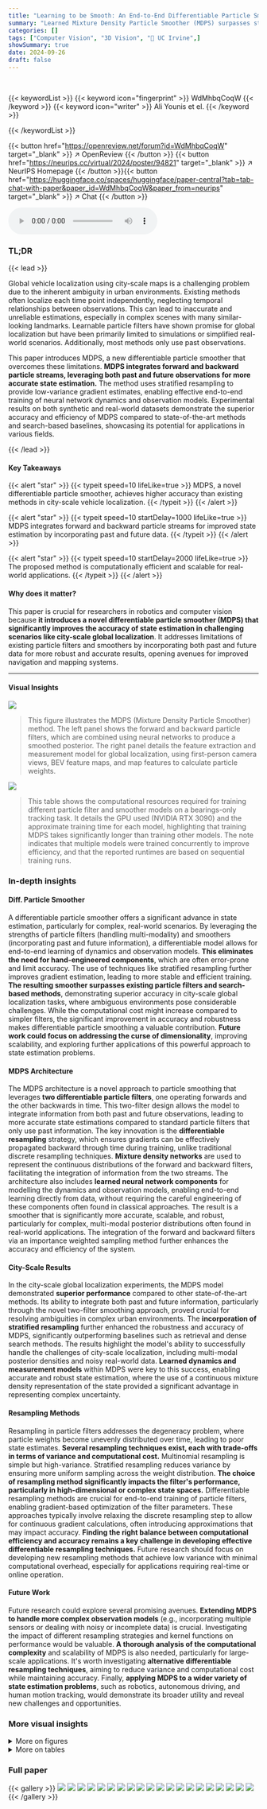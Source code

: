 ```yaml
---
title: "Learning to be Smooth: An End-to-End Differentiable Particle Smoother"
summary: "Learned Mixture Density Particle Smoother (MDPS) surpasses state-of-the-art for accurate, differentiable city-scale vehicle localization."
categories: []
tags: ["Computer Vision", "3D Vision", "🏢 UC Irvine",]
showSummary: true
date: 2024-09-26
draft: false
---
```


<br>

{{< keywordList >}}
{{< keyword icon="fingerprint" >}} WdMhbqCoqW {{< /keyword >}}
{{< keyword icon="writer" >}} Ali Younis et el. {{< /keyword >}}
 
{{< /keywordList >}}

{{< button href="https://openreview.net/forum?id=WdMhbqCoqW" target="_blank" >}}
↗ OpenReview
{{< /button >}}
{{< button href="https://neurips.cc/virtual/2024/poster/94821" target="_blank" >}}
↗ NeurIPS Homepage
{{< /button >}}{{< button href="https://huggingface.co/spaces/huggingface/paper-central?tab=tab-chat-with-paper&paper_id=WdMhbqCoqW&paper_from=neurips" target="_blank" >}}
↗ Chat
{{< /button >}}



<audio controls>
    <source src="https://ai-paper-reviewer.com/WdMhbqCoqW/podcast.wav" type="audio/wav">
    Your browser does not support the audio element.
</audio>


### TL;DR


{{< lead >}}

Global vehicle localization using city-scale maps is a challenging problem due to the inherent ambiguity in urban environments. Existing methods often localize each time point independently, neglecting temporal relationships between observations. This can lead to inaccurate and unreliable estimations, especially in complex scenes with many similar-looking landmarks.  Learnable particle filters have shown promise for global localization but have been primarily limited to simulations or simplified real-world scenarios.  Additionally, most methods only use past observations. 

This paper introduces MDPS, a new differentiable particle smoother that overcomes these limitations. **MDPS integrates forward and backward particle streams, leveraging both past and future observations for more accurate state estimation.**  The method uses stratified resampling to provide low-variance gradient estimates, enabling effective end-to-end training of neural network dynamics and observation models. Experimental results on both synthetic and real-world datasets demonstrate the superior accuracy and efficiency of MDPS compared to state-of-the-art methods and search-based baselines, showcasing its potential for applications in various fields.

{{< /lead >}}


#### Key Takeaways

{{< alert "star" >}}
{{< typeit speed=10 lifeLike=true >}} MDPS, a novel differentiable particle smoother, achieves higher accuracy than existing methods in city-scale vehicle localization. {{< /typeit >}}
{{< /alert >}}

{{< alert "star" >}}
{{< typeit speed=10 startDelay=1000 lifeLike=true >}} MDPS integrates forward and backward particle streams for improved state estimation by incorporating past and future data. {{< /typeit >}}
{{< /alert >}}

{{< alert "star" >}}
{{< typeit speed=10 startDelay=2000 lifeLike=true >}} The proposed method is computationally efficient and scalable for real-world applications. {{< /typeit >}}
{{< /alert >}}

#### Why does it matter?
This paper is crucial for researchers in robotics and computer vision because **it introduces a novel differentiable particle smoother (MDPS) that significantly improves the accuracy of state estimation in challenging scenarios like city-scale global localization**.  It addresses limitations of existing particle filters and smoothers by incorporating both past and future data for more robust and accurate results, opening avenues for improved navigation and mapping systems.

------
#### Visual Insights



![](https://ai-paper-reviewer.com/WdMhbqCoqW/figures_1_1.jpg)

> This figure illustrates the MDPS (Mixture Density Particle Smoother) method. The left panel shows the forward and backward particle filters, which are combined using neural networks to produce a smoothed posterior.  The right panel details the feature extraction and measurement model for global localization, using first-person camera views, BEV feature maps, and map features to calculate particle weights. 





![](https://ai-paper-reviewer.com/WdMhbqCoqW/tables_23_1.jpg)

> This table shows the computational resources required for training different particle filter and smoother models on a bearings-only tracking task.  It details the GPU used (NVIDIA RTX 3090) and the approximate training time for each model, highlighting that training MDPS takes significantly longer than training other models. The note indicates that multiple models were trained concurrently to improve efficiency, and that the reported runtimes are based on sequential training runs.





### In-depth insights


#### Diff. Particle Smoother
A differentiable particle smoother offers a significant advance in state estimation, particularly for complex, real-world scenarios.  By leveraging the strengths of particle filters (handling multi-modality) and smoothers (incorporating past and future information), a differentiable model allows for end-to-end learning of dynamics and observation models.  **This eliminates the need for hand-engineered components**, which are often error-prone and limit accuracy. The use of techniques like stratified resampling further improves gradient estimation, leading to more stable and efficient training. **The resulting smoother surpasses existing particle filters and search-based methods**, demonstrating superior accuracy in city-scale global localization tasks, where ambiguous environments pose considerable challenges. While the computational cost might increase compared to simpler filters, the significant improvement in accuracy and robustness makes differentiable particle smoothing a valuable contribution. **Future work could focus on addressing the curse of dimensionality**, improving scalability, and exploring further applications of this powerful approach to state estimation problems.

#### MDPS Architecture
The MDPS architecture is a novel approach to particle smoothing that leverages **two differentiable particle filters**, one operating forwards and the other backwards in time.  This two-filter design allows the model to integrate information from both past and future observations, leading to more accurate state estimations compared to standard particle filters that only use past information. The key innovation is the **differentiable resampling** strategy, which ensures gradients can be effectively propagated backward through time during training, unlike traditional discrete resampling techniques.  **Mixture density networks** are used to represent the continuous distributions of the forward and backward filters, facilitating the integration of information from the two streams. The architecture also includes **learned neural network components** for modelling the dynamics and observation models, enabling end-to-end learning directly from data, without requiring the careful engineering of these components often found in classical approaches. The result is a smoother that is significantly more accurate, scalable, and robust, particularly for complex, multi-modal posterior distributions often found in real-world applications.  The integration of the forward and backward filters via an importance weighted sampling method further enhances the accuracy and efficiency of the system.

#### City-Scale Results
In the city-scale global localization experiments, the MDPS model demonstrated **superior performance** compared to other state-of-the-art methods.  Its ability to integrate both past and future information, particularly through the novel two-filter smoothing approach, proved crucial for resolving ambiguities in complex urban environments.  The **incorporation of stratified resampling** further enhanced the robustness and accuracy of MDPS, significantly outperforming baselines such as retrieval and dense search methods.  The results highlight the model's ability to successfully handle the challenges of city-scale localization, including multi-modal posterior densities and noisy real-world data.  **Learned dynamics and measurement models** within MDPS were key to this success, enabling accurate and robust state estimation, where the use of a continuous mixture density representation of the state provided a significant advantage in representing complex uncertainty.

#### Resampling Methods
Resampling in particle filters addresses the degeneracy problem, where particle weights become unevenly distributed over time, leading to poor state estimates.  **Several resampling techniques exist, each with trade-offs in terms of variance and computational cost.** Multinomial resampling is simple but high-variance.  Stratified resampling reduces variance by ensuring more uniform sampling across the weight distribution.  **The choice of resampling method significantly impacts the filter's performance, particularly in high-dimensional or complex state spaces.**  Differentiable resampling methods are crucial for end-to-end training of particle filters, enabling gradient-based optimization of the filter parameters.  These approaches typically involve relaxing the discrete resampling step to allow for continuous gradient calculations, often introducing approximations that may impact accuracy. **Finding the right balance between computational efficiency and accuracy remains a key challenge in developing effective differentiable resampling techniques.**  Future research should focus on developing new resampling methods that achieve low variance with minimal computational overhead, especially for applications requiring real-time or online operation.

#### Future Work
Future research could explore several promising avenues. **Extending MDPS to handle more complex observation models** (e.g., incorporating multiple sensors or dealing with noisy or incomplete data) is crucial.  Investigating the impact of different resampling strategies and kernel functions on performance would be valuable.  **A thorough analysis of the computational complexity** and scalability of MDPS is also needed, particularly for large-scale applications.  It's worth investigating **alternative differentiable resampling techniques**, aiming to reduce variance and computational cost while maintaining accuracy.  Finally, **applying MDPS to a wider variety of state estimation problems**, such as robotics, autonomous driving, and human motion tracking, would demonstrate its broader utility and reveal new challenges and opportunities.


### More visual insights

<details>
<summary>More on figures
</summary>


![](https://ai-paper-reviewer.com/WdMhbqCoqW/figures_3_1.jpg)

> The figure compares the performance of different particle filters and smoothers on a bearings-only tracking task.  It shows that stratified resampling improves the performance of several particle filters and that the proposed MDPS significantly outperforms the other methods by incorporating both past and future observations.


![](https://ai-paper-reviewer.com/WdMhbqCoqW/figures_5_1.jpg)

> This figure compares the performance of different global localization methods on the Mapillary Geo-Localization (MGL) dataset.  The methods are evaluated based on position error and recall, considering both the top predicted mode and the best of the top three modes. The results show that MDPS outperforms other methods, especially at higher accuracy levels, demonstrating the benefit of using both past and future information for more accurate localization.


![](https://ai-paper-reviewer.com/WdMhbqCoqW/figures_6_1.jpg)

> This figure shows example trajectories from the Mapillary Geo-Localization (MGL) dataset.  It compares the performance of MDPS, MDPF-Forward, and MDPF-Backward in estimating the vehicle's location over time. The top row displays the observations.  The subsequent rows show the true state (black arrow and line), the estimated posterior density (red cloud), and the top three most likely states (blue arrows) for each method.  The figure highlights how MDPS, by integrating forward and backward information, resolves ambiguities and provides a more accurate and precise posterior than the other two methods.


![](https://ai-paper-reviewer.com/WdMhbqCoqW/figures_9_1.jpg)

> The figure shows the position error and recall for different global localization methods on the Mapillary Geo-Localization (MGL) dataset.  MDPS significantly outperforms other methods, including retrieval-based methods, search-based methods, and even a particle filter using past information only (MDPF). The improved performance of MDPS is attributed to its use of both past and future information for state estimation.


![](https://ai-paper-reviewer.com/WdMhbqCoqW/figures_14_1.jpg)

> This figure displays example trajectories from the Mapillary Geo-Localization (MGL) dataset.  It compares the performance of the proposed MDPS method to the forward and backward MDPFs. The top row shows the observations (images from a camera). Subsequent rows show the true vehicle trajectory (black arrow and line), the estimated posterior density (red cloud), and the three most likely positions (blue arrows) for each method. The example highlights that MDPS, by incorporating both forward and backward information, can resolve ambiguities that are challenging for individual filters and achieve a tighter, more accurate posterior density.


![](https://ai-paper-reviewer.com/WdMhbqCoqW/figures_14_2.jpg)

> This figure shows example trajectories from the Mapillary Geo-Localization (MGL) dataset.  It compares the performance of MDPS, MDPF-Forward, and MDPF-Backward in estimating the vehicle's location over time. The top row displays the observations (camera images). The rows below show the true state trajectory (black line and arrow), the estimated posterior density (red cloud), and the top 3 most likely poses (blue arrows) for each method. The figure demonstrates how MDPS leverages information from both forward and backward passes to improve localization accuracy and reduce uncertainty, especially in ambiguous situations.


![](https://ai-paper-reviewer.com/WdMhbqCoqW/figures_15_1.jpg)

> This figure shows example trajectories from the Mapillary Geo-Localization (MGL) dataset.  For each time step, it visualizes the ground truth location (black arrow and line), the estimated posterior density of the current state (red cloud with darker areas indicating higher probability), and the top three most likely modes (blue arrows) predicted by MDPS, MDPF-Forward, and MDPF-Backward. The figure highlights how MDPS, by integrating both forward and backward particle filters, is better able to resolve ambiguities (like similar-looking intersections) and provides a more focused and accurate estimate of the vehicle's location than the forward and backward filters alone.


![](https://ai-paper-reviewer.com/WdMhbqCoqW/figures_15_2.jpg)

> This figure shows example trajectories from the Mapillary Geo-Localization (MGL) dataset. For each time step, it displays the true vehicle trajectory, the estimated posterior density by MDPS, MDPF-Forward, and MDPF-Backward, and the top three most probable states. It highlights MDPS's ability to resolve ambiguities in the data by incorporating information from both forward and backward particle filters, resulting in a more accurate and focused posterior density than MDPF alone.


![](https://ai-paper-reviewer.com/WdMhbqCoqW/figures_15_3.jpg)

> This figure shows example trajectories from the Mapillary Geo-Localization (MGL) dataset. It compares the performance of the proposed Mixture Density Particle Smoother (MDPS) with its forward and backward components (MDPF-Forward and MDPF-Backward) in resolving location ambiguity in a city-scale environment.  The top row displays the camera observations, while the subsequent rows illustrate the true trajectory, the posterior density of states (red clouds), and the top 3 most probable modes (blue arrows) for each method. The visualization highlights MDPS's superior ability to resolve ambiguity and provide a more accurate and concentrated posterior density compared to the individual filter components.


![](https://ai-paper-reviewer.com/WdMhbqCoqW/figures_17_1.jpg)

> This figure shows the result of an ablation study on the number of particles used in the MDPS model for the MGL dataset.  The left panel shows recall for different position errors (1m, 3m, 5m, 7m, 10m, 15m), while the right panel shows recall for different angular errors (1°, 3°, 5°, 15°, 31°, 45°).  The x-axis represents the number of particles used in each filter (forward and backward), with the final MDPS using twice that number. The plots demonstrate that performance plateaus relatively quickly as the number of particles increases, suggesting that MDPS efficiently uses particles, leading to computational and memory savings.


![](https://ai-paper-reviewer.com/WdMhbqCoqW/figures_18_1.jpg)

> This figure shows the architecture of the Mixture Density Particle Smoother (MDPS).  The left side illustrates the two-filter approach, with forward and backward particle filters integrated via neural networks to generate a smoothed posterior. The right side details the feature extraction and measurement model used in the global localization task. It shows how first-person camera views are processed into a BEV feature map and then compared to map features to obtain particle weights.


![](https://ai-paper-reviewer.com/WdMhbqCoqW/figures_19_1.jpg)

> This figure illustrates the MDPS method, showing forward and backward particle filters integrated to produce a smoothed mixture posterior. The right side shows the feature encoders and measurement model for global localization, using first-person camera views encoded into a BEV feature map.  Map features are extracted and particle weights computed via inner product.


![](https://ai-paper-reviewer.com/WdMhbqCoqW/figures_19_2.jpg)

> This figure illustrates the Mixture Density Particle Smoother (MDPS) architecture. The left panel shows the forward and backward particle filters, which are combined to produce a smoothed posterior.  The right panel details the feature encoders and measurement model used for global localization, showing how first-person camera views are processed into a BEV feature map and combined with map features to compute particle weights.


![](https://ai-paper-reviewer.com/WdMhbqCoqW/figures_20_1.jpg)

> This figure shows the architecture of the Mixture Density Particle Smoother (MDPS). The left side illustrates the two-filter approach, where forward and backward particle filters are integrated using neural networks to generate a smoothed posterior distribution.  The right side details the feature extraction and measurement model used for global localization, explaining how first-person camera views and map features are processed to estimate particle weights.


![](https://ai-paper-reviewer.com/WdMhbqCoqW/figures_20_2.jpg)

> This figure illustrates the Mixture Density Particle Smoother (MDPS) architecture. The left panel shows the forward and backward particle filters, which are integrated using neural networks to produce a smoothed mixture posterior.  The right panel details the feature extraction and measurement model used in the global localization task.  First-person camera views are processed into a bird's-eye-view (BEV) feature map, and map features are extracted using a feed-forward encoder.  Finally, particle weights are calculated using the dot product of BEV and local map features.


![](https://ai-paper-reviewer.com/WdMhbqCoqW/figures_21_1.jpg)

> This figure shows the architecture of the Mixture Density Particle Smoother (MDPS). The left panel illustrates the two-filter approach, where forward and backward particle filters are integrated using learned neural networks to produce a smoothed mixture posterior.  The right panel details the feature encoders and measurement model used for global vehicle localization. It shows how first-person camera views are processed into a BEV feature map, map features are extracted, and particle weights are calculated using inner products between BEV features and local map features.


</details>




<details>
<summary>More on tables
</summary>


![](https://ai-paper-reviewer.com/WdMhbqCoqW/tables_23_2.jpg)
> This table presents the computational resources required for training different models for the global localization task using the Mapillary Geo-Localization (MGL) dataset. It shows the number of GPUs used, and the training time for each method. Note that Retrieval (PF) and MDPF do not require separate training because their models are reused or integrated within other models.

![](https://ai-paper-reviewer.com/WdMhbqCoqW/tables_24_1.jpg)
> This table presents the computational resources required for the global localization experiments on the KITTI dataset.  It details the number of GPUs used and the approximate training time for each method, noting that Retrieval (PF) did not require additional training as its models were taken from a pre-existing baseline.  MDPF training times are also reported but note that this includes a refinement stage after initial pre-training with the MGL dataset.

</details>




### Full paper

{{< gallery >}}
<img src="https://ai-paper-reviewer.com/WdMhbqCoqW/1.png" class="grid-w50 md:grid-w33 xl:grid-w25" />
<img src="https://ai-paper-reviewer.com/WdMhbqCoqW/2.png" class="grid-w50 md:grid-w33 xl:grid-w25" />
<img src="https://ai-paper-reviewer.com/WdMhbqCoqW/3.png" class="grid-w50 md:grid-w33 xl:grid-w25" />
<img src="https://ai-paper-reviewer.com/WdMhbqCoqW/4.png" class="grid-w50 md:grid-w33 xl:grid-w25" />
<img src="https://ai-paper-reviewer.com/WdMhbqCoqW/5.png" class="grid-w50 md:grid-w33 xl:grid-w25" />
<img src="https://ai-paper-reviewer.com/WdMhbqCoqW/6.png" class="grid-w50 md:grid-w33 xl:grid-w25" />
<img src="https://ai-paper-reviewer.com/WdMhbqCoqW/7.png" class="grid-w50 md:grid-w33 xl:grid-w25" />
<img src="https://ai-paper-reviewer.com/WdMhbqCoqW/8.png" class="grid-w50 md:grid-w33 xl:grid-w25" />
<img src="https://ai-paper-reviewer.com/WdMhbqCoqW/9.png" class="grid-w50 md:grid-w33 xl:grid-w25" />
<img src="https://ai-paper-reviewer.com/WdMhbqCoqW/10.png" class="grid-w50 md:grid-w33 xl:grid-w25" />
<img src="https://ai-paper-reviewer.com/WdMhbqCoqW/11.png" class="grid-w50 md:grid-w33 xl:grid-w25" />
<img src="https://ai-paper-reviewer.com/WdMhbqCoqW/12.png" class="grid-w50 md:grid-w33 xl:grid-w25" />
<img src="https://ai-paper-reviewer.com/WdMhbqCoqW/13.png" class="grid-w50 md:grid-w33 xl:grid-w25" />
<img src="https://ai-paper-reviewer.com/WdMhbqCoqW/14.png" class="grid-w50 md:grid-w33 xl:grid-w25" />
<img src="https://ai-paper-reviewer.com/WdMhbqCoqW/15.png" class="grid-w50 md:grid-w33 xl:grid-w25" />
<img src="https://ai-paper-reviewer.com/WdMhbqCoqW/16.png" class="grid-w50 md:grid-w33 xl:grid-w25" />
<img src="https://ai-paper-reviewer.com/WdMhbqCoqW/17.png" class="grid-w50 md:grid-w33 xl:grid-w25" />
<img src="https://ai-paper-reviewer.com/WdMhbqCoqW/18.png" class="grid-w50 md:grid-w33 xl:grid-w25" />
<img src="https://ai-paper-reviewer.com/WdMhbqCoqW/19.png" class="grid-w50 md:grid-w33 xl:grid-w25" />
<img src="https://ai-paper-reviewer.com/WdMhbqCoqW/20.png" class="grid-w50 md:grid-w33 xl:grid-w25" />
{{< /gallery >}}